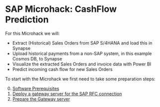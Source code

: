 # SAP Microhack: CashFlow Prediction
For this Microhack we will:
* Extract (Historical) Sales Orders from SAP S/4HANA and load this in Synapse
* Upload historical payments from a non-SAP system, in this example Cosmos DB, to Synapse
* Visualize the extracted Sales Orders and invoice data with Power BI
* Predict incoming cash flow for new Sales Orders

To start with the Microhack we first need to take some preparation steps:

0. [Software Prerequisites](SoftwarePrerequisites.md)
1. [Deploy a gateway server for the SAP RFC connection](DeployGatewayVM.md)
2. [Prepare the Gateway server](PrepareGateway.md)